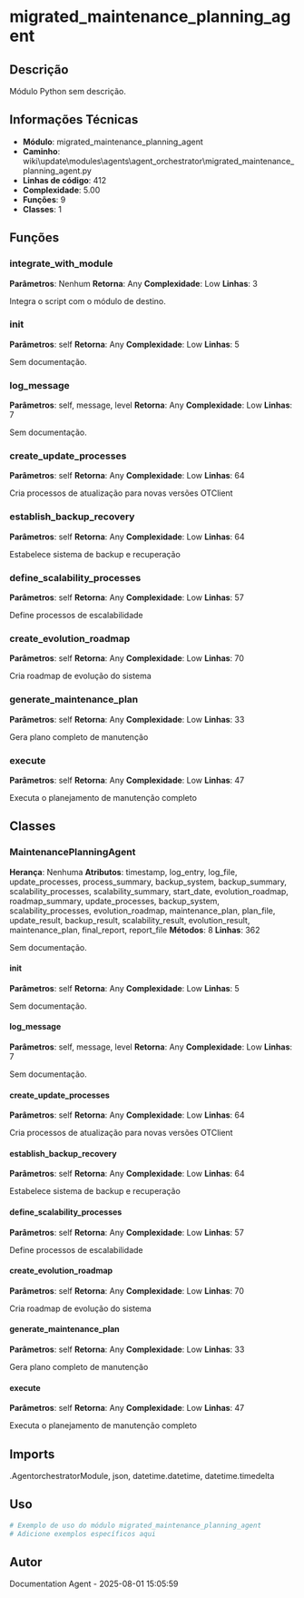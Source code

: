 # migrated_maintenance_planning_agent

## Descrição

Módulo Python sem descrição.

## Informações Técnicas

- **Módulo**: migrated_maintenance_planning_agent
- **Caminho**: wiki\update\modules\agents\agent_orchestrator\migrated_maintenance_planning_agent.py
- **Linhas de código**: 412
- **Complexidade**: 5.00
- **Funções**: 9
- **Classes**: 1

## Funções

### integrate_with_module

**Parâmetros**: Nenhum
**Retorna**: Any
**Complexidade**: Low
**Linhas**: 3

Integra o script com o módulo de destino.

### __init__

**Parâmetros**: self
**Retorna**: Any
**Complexidade**: Low
**Linhas**: 5

Sem documentação.

### log_message

**Parâmetros**: self, message, level
**Retorna**: Any
**Complexidade**: Low
**Linhas**: 7

Sem documentação.

### create_update_processes

**Parâmetros**: self
**Retorna**: Any
**Complexidade**: Low
**Linhas**: 64

Cria processos de atualização para novas versões OTClient

### establish_backup_recovery

**Parâmetros**: self
**Retorna**: Any
**Complexidade**: Low
**Linhas**: 64

Estabelece sistema de backup e recuperação

### define_scalability_processes

**Parâmetros**: self
**Retorna**: Any
**Complexidade**: Low
**Linhas**: 57

Define processos de escalabilidade

### create_evolution_roadmap

**Parâmetros**: self
**Retorna**: Any
**Complexidade**: Low
**Linhas**: 70

Cria roadmap de evolução do sistema

### generate_maintenance_plan

**Parâmetros**: self
**Retorna**: Any
**Complexidade**: Low
**Linhas**: 33

Gera plano completo de manutenção

### execute

**Parâmetros**: self
**Retorna**: Any
**Complexidade**: Low
**Linhas**: 47

Executa o planejamento de manutenção completo

## Classes

### MaintenancePlanningAgent

**Herança**: Nenhuma
**Atributos**: timestamp, log_entry, log_file, update_processes, process_summary, backup_system, backup_summary, scalability_processes, scalability_summary, start_date, evolution_roadmap, roadmap_summary, update_processes, backup_system, scalability_processes, evolution_roadmap, maintenance_plan, plan_file, update_result, backup_result, scalability_result, evolution_result, maintenance_plan, final_report, report_file
**Métodos**: 8
**Linhas**: 362

Sem documentação.

#### __init__

**Parâmetros**: self
**Retorna**: Any
**Complexidade**: Low
**Linhas**: 5

Sem documentação.

#### log_message

**Parâmetros**: self, message, level
**Retorna**: Any
**Complexidade**: Low
**Linhas**: 7

Sem documentação.

#### create_update_processes

**Parâmetros**: self
**Retorna**: Any
**Complexidade**: Low
**Linhas**: 64

Cria processos de atualização para novas versões OTClient

#### establish_backup_recovery

**Parâmetros**: self
**Retorna**: Any
**Complexidade**: Low
**Linhas**: 64

Estabelece sistema de backup e recuperação

#### define_scalability_processes

**Parâmetros**: self
**Retorna**: Any
**Complexidade**: Low
**Linhas**: 57

Define processos de escalabilidade

#### create_evolution_roadmap

**Parâmetros**: self
**Retorna**: Any
**Complexidade**: Low
**Linhas**: 70

Cria roadmap de evolução do sistema

#### generate_maintenance_plan

**Parâmetros**: self
**Retorna**: Any
**Complexidade**: Low
**Linhas**: 33

Gera plano completo de manutenção

#### execute

**Parâmetros**: self
**Retorna**: Any
**Complexidade**: Low
**Linhas**: 47

Executa o planejamento de manutenção completo

## Imports

.AgentorchestratorModule, json, datetime.datetime, datetime.timedelta

## Uso

```python
# Exemplo de uso do módulo migrated_maintenance_planning_agent
# Adicione exemplos específicos aqui
```

## Autor

Documentation Agent - 2025-08-01 15:05:59
